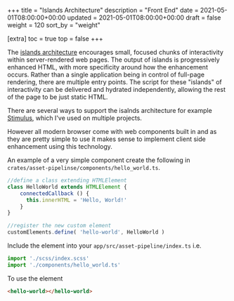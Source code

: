 +++
title = "Islands Architecture"
description = "Front End"
date = 2021-05-01T08:00:00+00:00
updated = 2021-05-01T08:00:00+00:00
draft = false
weight = 120
sort_by = "weight"


[extra]
toc = true
top = false
+++

The [islands architecture](https://www.patterns.dev/posts/islands-architecture) encourages small, focused chunks of interactivity within server-rendered web pages. The output of islands is progressively enhanced HTML, with more specificity around how the enhancement occurs. Rather than a single application being in control of full-page rendering, there are multiple entry points. The script for these "islands" of interactivity can be delivered and hydrated independently, allowing the rest of the page to be just static HTML.

There are several ways to support the isalnds architecture for example [Stimulus](https://stimulus.hotwired.dev/), which I've used on multiple projects.

However all modern browser come with web components built in and as they are pretty simple to use it makes sense to implement client side enhancement using this technology.

An example of a very simple component create the following in `crates/asset-pipelinse/components/hello_world.ts`.

```typescript
//define a class extending HTMLElement
class HelloWorld extends HTMLElement {
    connectedCallback () {
      this.innerHTML = 'Hello, World!'
    }
}

//register the new custom element
customElements.define( 'hello-world', HelloWorld )
```

Include the element into your `app/src/asset-pipeline/index.ts` i.e.

```typescript
import './scss/index.scss'
import './components/hello_world.ts'
```

To use the element

```html
<hello-world></hello-world>
```